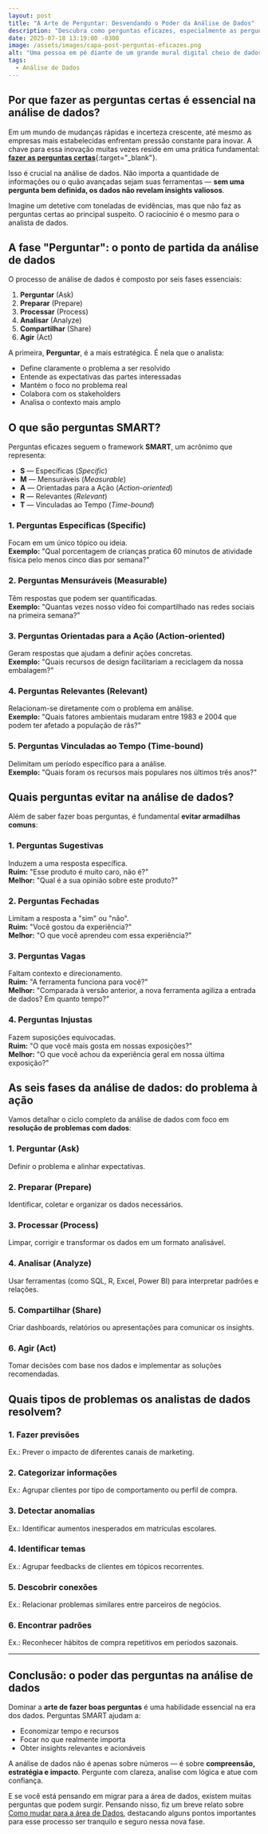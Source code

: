 ```yaml
---
layout: post
title: "A Arte de Perguntar: Desvendando o Poder da Análise de Dados"
description: "Descubra como perguntas eficazes, especialmente as perguntas SMART, são a base da análise de dados bem-sucedida. Aprenda a transformar dados em decisões com foco, clareza e impacto."
date: 2025-07-18 13:19:00 -0300
image: /assets/images/capa-post-perguntas-eficazes.png
alt: "Uma pessoa em pé diante de um grande mural digital cheio de dados"
tags:
  - Análise de Dados
---
```


## Por que fazer as perguntas certas é essencial na análise de dados?

Em um mundo de mudanças rápidas e incerteza crescente, até mesmo as empresas mais estabelecidas enfrentam pressão constante para inovar. A chave para essa inovação muitas vezes reside em uma prática fundamental: [**fazer as perguntas certas**](https://www.thebilab.com.br/post/perguntas-de-negocios-para-gerar-insights){:target="_blank"}.

Isso é crucial na análise de dados. Não importa a quantidade de informações ou o quão avançadas sejam suas ferramentas — **sem uma pergunta bem definida, os dados não revelam insights valiosos**.

Imagine um detetive com toneladas de evidências, mas que não faz as perguntas certas ao principal suspeito. O raciocínio é o mesmo para o analista de dados.

## A fase "Perguntar": o ponto de partida da análise de dados

O processo de análise de dados é composto por seis fases essenciais:

1. **Perguntar** (Ask)
2. **Preparar** (Prepare)
3. **Processar** (Process)
4. **Analisar** (Analyze)
5. **Compartilhar** (Share)
6. **Agir** (Act)

A primeira, **Perguntar**, é a mais estratégica. É nela que o analista:

- Define claramente o problema a ser resolvido
- Entende as expectativas das partes interessadas
- Mantém o foco no problema real
- Colabora com os stakeholders
- Analisa o contexto mais amplo

## O que são perguntas SMART?

Perguntas eficazes seguem o framework **SMART**, um acrônimo que representa:

- **S** — Específicas (*Specific*)
- **M** — Mensuráveis (*Measurable*)
- **A** — Orientadas para a Ação (*Action-oriented*)
- **R** — Relevantes (*Relevant*)
- **T** — Vinculadas ao Tempo (*Time-bound*)

### 1. Perguntas Específicas (Specific)

Focam em um único tópico ou ideia.  
**Exemplo:** "Qual porcentagem de crianças pratica 60 minutos de atividade física pelo menos cinco dias por semana?"

### 2. Perguntas Mensuráveis (Measurable)

Têm respostas que podem ser quantificadas.  
**Exemplo:** "Quantas vezes nosso vídeo foi compartilhado nas redes sociais na primeira semana?"

### 3. Perguntas Orientadas para a Ação (Action-oriented)

Geram respostas que ajudam a definir ações concretas.  
**Exemplo:** "Quais recursos de design facilitariam a reciclagem da nossa embalagem?"

### 4. Perguntas Relevantes (Relevant)

Relacionam-se diretamente com o problema em análise.  
**Exemplo:** "Quais fatores ambientais mudaram entre 1983 e 2004 que podem ter afetado a população de rãs?"

### 5. Perguntas Vinculadas ao Tempo (Time-bound)

Delimitam um período específico para a análise.  
**Exemplo:** "Quais foram os recursos mais populares nos últimos três anos?"

## Quais perguntas evitar na análise de dados?

Além de saber fazer boas perguntas, é fundamental **evitar armadilhas comuns**:

### 1. Perguntas Sugestivas

Induzem a uma resposta específica.  
**Ruim:** "Esse produto é muito caro, não é?"  
**Melhor:** "Qual é a sua opinião sobre este produto?"

### 2. Perguntas Fechadas

Limitam a resposta a "sim" ou "não".  
**Ruim:** "Você gostou da experiência?"  
**Melhor:** "O que você aprendeu com essa experiência?"

### 3. Perguntas Vagas

Faltam contexto e direcionamento.  
**Ruim:** "A ferramenta funciona para você?"  
**Melhor:** "Comparada à versão anterior, a nova ferramenta agiliza a entrada de dados? Em quanto tempo?"

### 4. Perguntas Injustas

Fazem suposições equivocadas.  
**Ruim:** "O que você mais gosta em nossas exposições?"  
**Melhor:** "O que você achou da experiência geral em nossa última exposição?"

## As seis fases da análise de dados: do problema à ação

Vamos detalhar o ciclo completo da análise de dados com foco em **resolução de problemas com dados**:

### 1. Perguntar (Ask)
Definir o problema e alinhar expectativas.

### 2. Preparar (Prepare)
Identificar, coletar e organizar os dados necessários.

### 3. Processar (Process)
Limpar, corrigir e transformar os dados em um formato analisável.

### 4. Analisar (Analyze)
Usar ferramentas (como SQL, R, Excel, Power BI) para interpretar padrões e relações.

### 5. Compartilhar (Share)
Criar dashboards, relatórios ou apresentações para comunicar os insights.

### 6. Agir (Act)
Tomar decisões com base nos dados e implementar as soluções recomendadas.

## Quais tipos de problemas os analistas de dados resolvem?

### 1. Fazer previsões  
Ex.: Prever o impacto de diferentes canais de marketing.

### 2. Categorizar informações  
Ex.: Agrupar clientes por tipo de comportamento ou perfil de compra.

### 3. Detectar anomalias  
Ex.: Identificar aumentos inesperados em matrículas escolares.

### 4. Identificar temas  
Ex.: Agrupar feedbacks de clientes em tópicos recorrentes.

### 5. Descobrir conexões  
Ex.: Relacionar problemas similares entre parceiros de negócios.

### 6. Encontrar padrões  
Ex.: Reconhecer hábitos de compra repetitivos em períodos sazonais.

---

## Conclusão: o poder das perguntas na análise de dados

Dominar a **arte de fazer boas perguntas** é uma habilidade essencial na era dos dados. Perguntas SMART ajudam a:

- Economizar tempo e recursos
- Focar no que realmente importa
- Obter insights relevantes e acionáveis

A análise de dados não é apenas sobre números — é sobre **compreensão, estratégia e impacto**. Pergunte com clareza, analise com lógica e atue com confiança.

E se você está pensando em migrar para a área de dados, existem muitas perguntas que podem surgir. Pensando nisso, fiz um breve relato sobre [Como mudar para a área de Dados](https://blog-oleonardof.pages.dev/blog/como-decidi-mudar-de-carreira/), destacando alguns pontos importantes para esse processo ser tranquilo e seguro nessa nova fase.